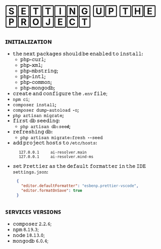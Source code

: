 # 🅂🄴🅃🅃🄸🄽🄶 🅄🄿 🅃🄷🄴 🄿🅁🄾🄹🄴🄲🅃

## ɪɴɪᴛɪᴀʟɪᴢᴀᴛɪᴏɴ
- **𝚝𝚑𝚎 𝚗𝚎𝚡𝚝 𝚙𝚊𝚌𝚔𝚊𝚐𝚎𝚜 𝚜𝚑𝚘𝚞𝚕𝚍 𝚋𝚎 𝚎𝚗𝚊𝚋𝚕𝚎𝚍 𝚝𝚘 𝚒𝚗𝚜𝚝𝚊𝚕𝚕:** 
   - **𝚙𝚑𝚙-𝚌𝚞𝚛𝚕;** 
   - **𝚙𝚑𝚙-𝚡𝚖𝚕;**
   - **𝚙𝚑𝚙-𝚖𝚋𝚜𝚝𝚛𝚒𝚗𝚐;** 
   - **𝚙𝚑𝚙-𝚒𝚗𝚝𝚕;** 
   - **𝚙𝚑𝚙-𝚌𝚘𝚖𝚖𝚘𝚗;** 
   - **𝚙𝚑𝚙-𝚖𝚘𝚗𝚐𝚘𝚍𝚋;**
- **𝚌𝚛𝚎𝚊𝚝𝚎 𝚊𝚗𝚍 𝚌𝚘𝚗𝚏𝚒𝚐𝚞𝚛𝚎 𝚝𝚑𝚎 ```.𝚎𝚗𝚟``` 𝚏𝚒𝚕𝚎**;
- **```𝚗𝚙𝚖 𝚌𝚒```**;
- **```𝚌𝚘𝚖𝚙𝚘𝚜𝚎𝚛 𝚒𝚗𝚜𝚝𝚊𝚕𝚕```;** 
- **```𝚌𝚘𝚖𝚙𝚘𝚜𝚎𝚛 𝚍𝚞𝚖𝚙-𝚊𝚞𝚝𝚘𝚕𝚘𝚊𝚍 -𝚘```;** 
- **```𝚙𝚑𝚙 𝚊𝚛𝚝𝚒𝚜𝚊𝚗 𝚖𝚒𝚐𝚛𝚊𝚝𝚎```;** 
- **𝚏𝚒𝚛𝚜𝚝 𝚍𝚋 𝚜𝚎𝚎𝚍𝚒𝚗𝚐:**
     - **```𝚙𝚑𝚙 𝚊𝚛𝚝𝚒𝚜𝚊𝚗 𝚍𝚋:𝚜𝚎𝚎d```;** 
- **𝚛𝚎𝚏𝚛𝚎𝚜𝚑𝚒𝚗𝚐 𝚍𝚋:** 
     - **```𝚙𝚑𝚙 𝚊𝚛𝚝𝚒𝚜𝚊𝚗 𝚖𝚒𝚐𝚛𝚊𝚝𝚎:𝚏𝚛𝚎𝚜𝚑 --𝚜𝚎𝚎𝚍```** 
- **𝚊𝚍𝚍 𝚙𝚛𝚘𝚓𝚎𝚌𝚝 𝚑𝚘𝚜𝚝𝚜 𝚝𝚘 ```/𝚎𝚝𝚌/𝚑𝚘𝚜𝚝𝚜```:**
```
      127.0.0.1     ai-resolver.main
      127.0.0.1     ai-resolver.mind-ms
```
- **𝚜𝚎𝚝 𝙿𝚛𝚎𝚝𝚝𝚒𝚎𝚛 𝚊𝚜 𝚝𝚑𝚎 𝚍𝚎𝚏𝚊𝚞𝚕𝚝 𝚏𝚘𝚛𝚖𝚊𝚝𝚝𝚎𝚛 𝚒𝚗 𝚝𝚑𝚎 𝙸𝙳𝙴 ```𝚜𝚎𝚝𝚝𝚒𝚗𝚐𝚜.𝚓𝚜𝚘𝚗```:**  
```json
     {
       "𝚎𝚍𝚒𝚝𝚘𝚛.𝚍𝚎𝚏𝚊𝚞𝚕𝚝𝙵𝚘𝚛𝚖𝚊𝚝𝚝𝚎𝚛": "𝚎𝚜𝚋𝚎𝚗𝚙.𝚙𝚛𝚎𝚝𝚝𝚒𝚎𝚛-𝚟𝚜𝚌𝚘𝚍𝚎",  
       "𝚎𝚍𝚒𝚝𝚘𝚛.𝚏𝚘𝚛𝚖𝚊𝚝𝙾𝚗𝚂𝚊𝚟𝚎": true
     }
```

## ꜱᴇʀᴠɪᴄᴇꜱ ᴠᴇʀꜱɪᴏɴꜱ
- **𝚌𝚘𝚖𝚙𝚘𝚜𝚎𝚛 𝟸.𝟸.𝟼**; 
- **𝚗𝚙𝚖 𝟾.𝟷𝟿.𝟹**; 
- **𝚗𝚘𝚍𝚎 𝟷𝟾.𝟷𝟹.𝟶**; 
- **𝚖𝚘𝚗𝚐𝚘𝚍𝚋 𝟼.𝟶.𝟺**;